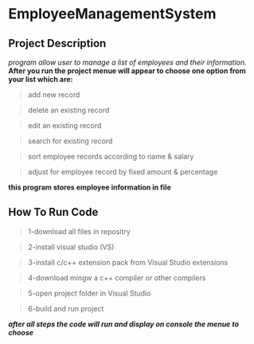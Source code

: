# EmployeeManagementSystem

## Project Description

*program allow user to manage a list of employees and their information.*
**After you run the project menue will appear to choose one option from your list which are:**

>add new record

>delete an existing record

>edit an existing record

>search for existing record

>sort employee records according to name & salary

>adjust for employee record by fixed amount & percentage

**this program stores employee information in file** 

## How To Run Code

>1-download all files in repositry

>2-install visual studio (VS)

>3-install c/c++ extension pack from Visual Studio extensions

>4-download mingw a c++ compiler or other compilers

>5-open project folder in Visual Studio

>6-build and run project 

***after all steps the code will run and display on console the menue to choose***
